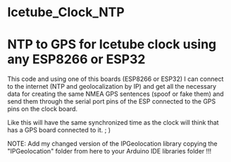 # Icetube_Clock_NTP
# NTP to GPS for Icetube clock using any ESP8266 or ESP32 #

This code and using one of this boards (ESP8266 or ESP32) I can connect to the internet (NTP and geolocalization by IP) and get all the necessary data for creating the same NMEA GPS sentences (spoof or fake them) and send them through the serial port pins of the ESP connected to the GPS pins on the clock board.

Like this will have the same synchronized time as the clock will think that has a GPS board connected to it. ; )

NOTE: Add my changed version of the IPGeolocation library copying the "IPGeolocation" folder from here to your Arduino IDE libraries folder !!!
